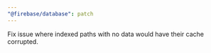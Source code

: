 ```yaml
---
"@firebase/database": patch
---
```


Fix issue where indexed paths with no data would have their cache corrupted.
